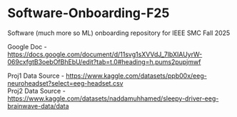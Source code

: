 # Software-Onboarding-F25

Software (much more so ML) onboarding repository for IEEE SMC Fall 2025

Google Doc - https://docs.google.com/document/d/11svg1sXVVdJ_7lbXIAUyrW-069cxfgtB3oebOfBhEbU/edit?tab=t.0#heading=h.pums2pupjmwf

Proj1 Data Source - https://www.kaggle.com/datasets/ppb00x/eeg-neuroheadset?select=eeg-headset.csv \
Proj2 Data Source - https://www.kaggle.com/datasets/naddamuhhamed/sleepy-driver-eeg-brainwave-data/data
